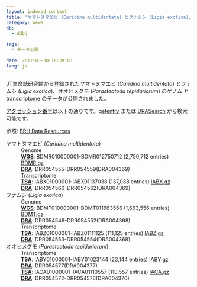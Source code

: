 ```yaml
---
layout: indexed_content
title: 'ヤマトヌマエビ (Caridina multidentata) とフナムシ (Ligia exotica)、オオヒメグモ (Parasteatoda tepidariorum)ゲノム と transcriptome のデータ公開'
category: news
db:
  - ddbj

tags:
  - データ公開

date: 2017-03-30T18:39:03
lang: ja
---
```


<p>JT生命誌研究館から登録されたヤマトヌマエビ (<em>Caridina multidentata</em>) とフナムシ (<em>Ligia exotica</em>)、オオヒメグモ (<em>Parasteatoda tepidariorum</em>) のゲノム と transcriptome のデータが公開されました。</p>

<p><a href="/documents/accessions.html">アクセッション番号</a>は以下の通りです。<a href="http://getentry.ddbj.nig.ac.jp/top-j.html">getentry</a> または <a href="http://ddbj.nig.ac.jp/DRASearch/">DRASearch</a> から検索可能です。</p>

<p>参照: <a href="http://www.brh2.jp/index.html">BRH Data Resources</a></p>

<dl>
    <dt>ヤマトヌマエビ (<em>Caridina multidentata</em>)</dt>
    <dd>Genome<br><strong><a href="/ddbj/wgs.html">WGS</a></strong>: BDMR010000001-BDMR012750712 (2,750,712 entries) <a href="ftp://ftp.ddbj.nig.ac.jp/ddbj_database/wgs/BD/BDMR.gz" target="_blank">BDMR.gz</a><br><strong><a href="/dra/index.html">DRA</a></strong>: DRR054555-DRR054559(DRA004369)</dd>
    <dd>Transcriptome<br><strong><a href="/ddbj/tsa-e.html">TSA</a></strong>: IABX01000001-IABX01137038 (137,038 entries) <a href="ftp://ftp.ddbj.nig.ac.jp/ddbj_database/tsa/IABX.gz" target="_blank">IABX.gz</a><br><strong><a href="/dra/index.html">DRA</a></strong>: DRR054560-DRR054562(DRA004369)</dd>
    <dt>フナムシ (<em>Ligia exotica</em>)</dt>
    <dd>Genome<br><strong><a href="/ddbj/wgs.html">WGS</a></strong>: BDMT010000001-BDMT011663556 (1,663,556 entries) <a href="ftp://ftp.ddbj.nig.ac.jp/ddbj_database/wgs/BD/BDMT.gz" target="_blank">BDMT.gz</a><br><strong><a href="/dra/index.html">DRA</a></strong>: DRR054549-DRR054552(DRA004368)</dd>
    <dd>Transcriptome<br><strong><a href="/ddbj/tsa.html">TSA</a></strong>: IABZ01000001-IABZ01111125 (111,125 entries) <a href="ftp://ftp.ddbj.nig.ac.jp/ddbj_database/tsa/IABZ.gz" target="_blank">IABZ.gz</a><br><strong><a href="/dra/index.html">DRA</a></strong>: DRR054553-DRR054554(DRA004368)</dd>
    <dt>オオヒメグモ (<em>Parasteatoda tepidariorum</em>)</dt>
    <dd>Transcriptome<br><strong><a href="/ddbj/tsa.html">TSA</a></strong>: IABY01000001-IABY01023144 (23,144 entries) <a href="ftp://ftp.ddbj.nig.ac.jp/ddbj_database/tsa/IABY.gz" target="_blank">IABY.gz</a><br><strong><a href="/dra/index.html">DRA</a></strong>: DRR054577(DRA004377)<br><strong><a href="/ddbj/tsa.html">TSA</a></strong>: IACA01000001-IACA01110557 (110,557 entries) <a href="ftp://ftp.ddbj.nig.ac.jp/ddbj_database/tsa/IACA.gz" target="_blank">IACA.gz</a><br><strong><a href="/dra/index.html">DRA</a></strong>: DRR054572-DRR054576(DRA004370)</dd>
</dl>
